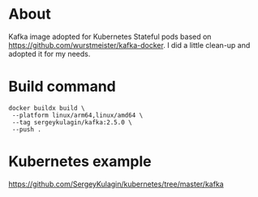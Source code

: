 # About
Kafka image adopted for Kubernetes Stateful pods
based on https://github.com/wurstmeister/kafka-docker.
I did a little clean-up and adopted it for my needs.
# Build command
```
docker buildx build \
 --platform linux/arm64,linux/amd64 \
 --tag sergeykulagin/kafka:2.5.0 \
 --push .
```
# Kubernetes example
https://github.com/SergeyKulagin/kubernetes/tree/master/kafka